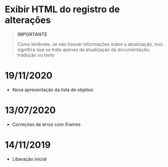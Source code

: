 # Exibir HTML do registro de alterações

>**IMPORTANTE**
>
>Como lembrete, se não houver informações sobre a atualização, isso significa que se trata apenas da atualização da documentação, tradução ou texto

# 19/11/2020

- Nova apresentação da lista de objetos

# 13/07/2020

- Correções de erros com iframes

# 14/11/2019

- Liberação inicial
